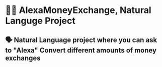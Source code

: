 #  💸👄 AlexaMoneyExchange, Natural Languge Project
## 🗣️ Natural Language project where you can ask to "Alexa" Convert different amounts of money exchanges
